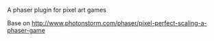 A phaser plugin for pixel art games

Base on http://www.photonstorm.com/phaser/pixel-perfect-scaling-a-phaser-game